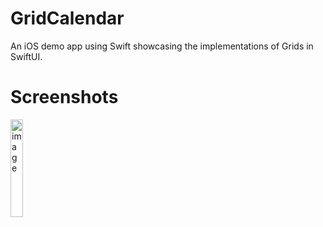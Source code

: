 # GridCalendar
An iOS demo app using Swift showcasing the implementations of Grids in SwiftUI.
# Screenshots
<img width="20%" alt="image" src="https://github.com/laetuz/GridCalendar/assets/100233549/5a7a8629-cb1e-47e7-b353-3b8195242298">
